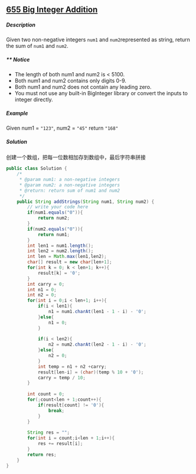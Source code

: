 ## [655 Big Integer Addition](http://www.lintcode.com/en/problem/big-integer-addition/)

##### Description

Given two non-negative integers `num1` and `num2`represented as string, return the sum of `num1` and `num2`.

##### ** Notice

- The length of both num1 and num2 is < 5100.
- Both num1 and num2 contains only digits 0-9.
- Both num1 and num2 does not contain any leading zero.
- You must not use any built-in BigInteger library or convert the inputs to integer directly.

##### Example

Given num1 = `"123"`, num2 = `"45"`
return `"168"`

##### Solution

创建一个数组，把每一位数相加存到数组中，最后字符串拼接

```java
public class Solution {
    /*
     * @param num1: a non-negative integers
     * @param num2: a non-negative integers
     * @return: return sum of num1 and num2
     */
    public String addStrings(String num1, String num2) {
        // write your code here
        if(num1.equals("0")){
            return num2;
        }
        if(num2.equals("0")){
            return num1;
        }
        int len1 = num1.length();
        int len2 = num2.length();
        int len = Math.max(len1,len2);
        char[] result = new char[len+1];
        for(int k = 0; k < len+1; k++){
            result[k] = '0';
        }
        int carry = 0;
        int n1 = 0;
        int n2 = 0;
        for(int i = 0;i < len+1; i++){
            if(i < len1){
                n1 = num1.charAt(len1 - 1 - i) - '0';
            }else{
                n1 = 0;
            }
            
            if(i < len2){
                n2 = num2.charAt(len2 - 1 - i) - '0';
            }else{
                n2 = 0;
            }
            int temp = n1 + n2 +carry;
            result[len-i] = (char)(temp % 10 + '0');
            carry = temp / 10;
        }
        
        int count = 0;  
        for(;count<len + 1;count++){  
            if(result[count] != '0'){  
                break;  
            }  
        }
        
        String res = "";  
        for(int i = count;i<len + 1;i++){  
            res += result[i];  
        }  
        return res;
    }
}
```

